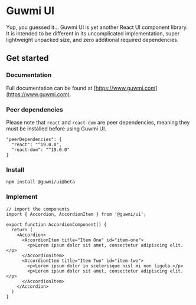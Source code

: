 # Guwmi UI

Yup, you guessed it... Guwmi UI is yet another React UI component library. It is intended to be different in its uncomplicated implementation, super lightweight unpacked size, and zero additional required dependencies.

## Get started
### Documentation
Full documentation can be found at [https://www.guwmi.com](https://www.guwmi.com).
### Peer dependencies
Please note that `react` and `react-dom` are peer dependencies, meaning they must be installed before using Guwmi UI.
```
"peerDependencies": {
  "react": "^19.0.0",
  "react-dom": "^19.0.0"
}
```
### Install
```
npm install @guwmi/ui@beta
```
### Implement
```
// import the components
import { Accordion, AccordionItem } from '@guwmi/ui';

export function AccordionComponent() { 
  return (
    <Accordion>
      <AccordionItem title="Item One" id="item-one">
        <p>Lorem ipsum dolor sit amet, consectetur adipiscing elit.</p>
      </AccordionItem>
      <AccordionItem title="Item Two" id="item-two">
        <p>Lorem ipsum dolor in scelerisque nisl mi non ligula.</p>
        <p>Lorem ipsum dolor sit amet, consectetur adipiscing elit.</p>
      </AccordionItem>
    </Accordion>
  )
}
```